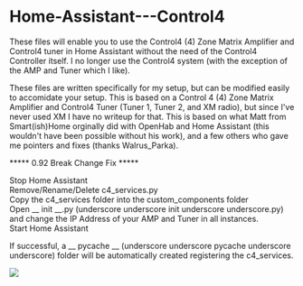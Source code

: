 # Home-Assistant---Control4

These files will enable you to use the Control4 (4) Zone Matrix Amplifier and Control4 tuner in Home Assistant without the need of the Control4 Controller itself. I no longer use the Control4 system (with the exception of the AMP and Tuner which I like).

These files are written specifically for my setup, but can be modified easily to accomidate your setup. This is based on a Control 4 (4) Zone Matrix Amplifier and Control4 Tuner (Tuner 1, Tuner 2, and XM radio), but since I've never used XM I have no writeup for that. This is based on what Matt from Smart(ish)Home orginally did with OpenHab and Home Assistant (this wouldn't have been possible without his work), and a few others who gave me pointers and fixes (thanks Walrus_Parka).

***** 0.92 Break Change Fix *****

Stop Home Assistant<br>
Remove/Rename/Delete c4_services.py<br>
Copy the c4_services folder into the custom_components folder<br>
Open __ init __.py (underscore underscore init underscore underscore.py) and change the IP Address of your AMP and Tuner in all instances.<br>
Start Home Assistant<br>

If successful, a __ pycache __ (underscore underscore pycache underscore underscore) folder will be automatically created registering the c4_services.<br>


<img src="https://github.com/kmakar89/Home-Assistant---Control4/blob/master/ha_c4.png">



